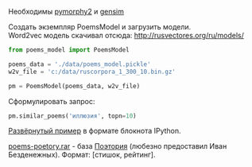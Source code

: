 
Необходимы [pymorphy2](https://pymorphy2.readthedocs.org/en/latest/) и [gensim](https://radimrehurek.com/gensim/)

Создать экземпляр PoemsModel и загрузить модели.<br>
Word2vec модель скачивал отсюда: http://rusvectores.org/ru/models/
```python
from poems_model import PoemsModel

poems_data = './data/poems_model.pickle'
w2v_file = 'c:/data/ruscorpora_1_300_10.bin.gz'

pm = PoemsModel(poems_data, w2v_file)
```
Сформулировать запрос:
```python
pm.similar_poems('иллюзия', topn=10)
```

[Развёрнутый пример](https://github.com/drafterleo/pie-poem/blob/master/example.ipynb) в формате блокнота IPython. 

[poems-poetory.rar](https://github.com/drafterleo/pie-poem/blob/master/data/poems-poetory.rar) - база [Поэтория](http://poetory.ru/) (любезно предоставил Иван Безденежных). Формат: [стишок, рейтинг]. 


